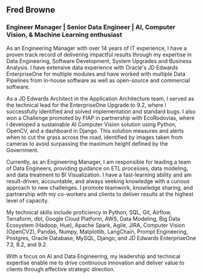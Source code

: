 ## Fred Browne

### Engineer Manager | Senior Data Engineer | AI, Computer Vision, & Machine Learning enthusiast

As an Engineering Manager with over 14 years of IT experience, I have a proven track record of delivering
impactful results through my expertise in Data Engineering, Software Development, System Upgrades and Business Analysis. I have extensive data experience with Oracle's JD Edwards EnterpriseOne for multiple modules and have worked with multiple Data Pipelines from in-house software as well as open-source and commercial software.

As a JD Edwards Architect in the Application Architecture team, I served as the technical lead for the EnterpriseOne Upgrade to 9.2, where I successfully identified and solved implementation and standard bugs. I also won a Challenge promoted by FIAP in partnership with EcoRodovias, where I developed a sustainable AI Computer Vision solution using Python, OpenCV, and a dashboard in Django. This solution measures and alerts when to cut the grass across the road, identified by images taken from cameras to avoid surpassing the maximum height defined by the Government.

Currently, as an Engineering Manager, I am responsible for leading a team of Data Engineers, providing guidance on ETL processes, data modeling, and data treatment to BI Visualization. I have a fast-learning ability and am result-driven, accountable, and always seeking knowledge with a curious approach to new challenges. I promote teamwork, knowledge sharing, and partnership with my co-workers and clients to deliver results at the highest level of capacity.

My technical skills include proficiency in Python, SQL, Git, Airflow, Terraform, dbt, Google Cloud Platform, AWS, Data Modeling, Big Data Ecosystem (Hadoop, Hue), Apache Spark, Agile, JIRA, Computer Vision (OpenCV2), Pandas, Numpy, Matplotlib, LangChain, Prompt Engineering, Postgres, Oracle Database, MySQL, Django, and JD Edwards EnterpriseOne 7.3, 8.2, and 9.2.

With a focus on AI and Data Engineering, my leadership and technical expertise enable me to drive continuous innovation and deliver value to clients through effective strategic direction.
